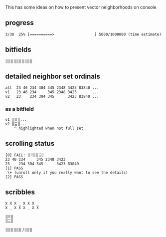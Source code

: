 This has some ideas on how to present vector neighborhoods on console

## progress
```
3/30  25% [==========>                  ] 5000/1000000 (time estimate)
```

## bitfields
```
⣿⣿⣿⣿⣿⣿⣿⣿⣿⣿
```

## detailed neighbor set ordinals
```
all  23 46 234 304 345 2348 3423 83840 ...
v1   23 46 234     345 2348 3423       ...
v2   23    234 304 345      3423 83840 ...
```

### as a bitfield
```
v1 ⣿⠿⣿...
v2 ⣿⣭⣿...
    ^ highlighted when not full set
```

## scrolling status
```
[0] FAIL: ⣿⠿⣿⣿⣭⣿
23 46 234     345 2348 3423
23    234 304 345      3423 83840
[1] PASS
 \+ (unroll only if you really want to see the details)
[2] PASS
```

## scribbles

```
X X X _ X X X _
X _ X X X _ X X

⣿⠿⣿
⣿⣭⣿

⣿⣿⣿⣿⣿⣿⡸⣿⣿⣿
```


